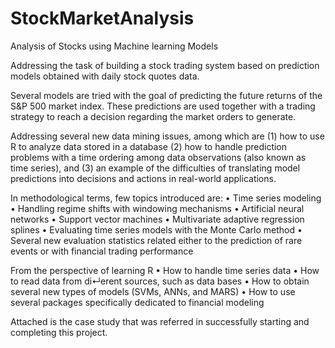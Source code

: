 # StockMarketAnalysis
Analysis of Stocks using Machine learning Models

Addressing the task of building a stock trading system based
on prediction models obtained with daily stock quotes data. 

Several models are tried with the goal of predicting the future returns of the S&P 500
market index. These predictions are used together with a trading strategy
to reach a decision regarding the market orders to generate. 

Addressing several new data mining issues, among which are 
(1) how to use R to analyze data stored in a database
(2) how to handle prediction problems with a time ordering among data observations (also known as time series), and 
(3) an example of the difficulties of translating model predictions into decisions and actions in real-world applications.

In methodological terms, few topics introduced are:
• Time series modeling
• Handling regime shifts with windowing mechanisms
• Artificial neural networks
• Support vector machines
• Multivariate adaptive regression splines
• Evaluating time series models with the Monte Carlo method
• Several new evaluation statistics related either to the prediction of rare
events or with financial trading performance

From the perspective of learning R
• How to handle time series data
• How to read data from di↵erent sources, such as data bases
• How to obtain several new types of models (SVMs, ANNs, and MARS)
• How to use several packages specifically dedicated to financial modeling

Attached is the case study that was referred in successfully starting and completing this project.
